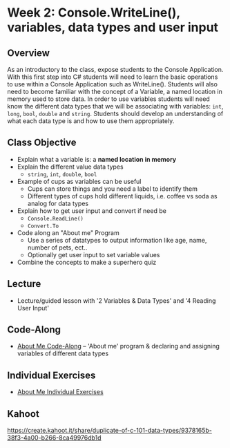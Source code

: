 # Week 2: Console.WriteLine(), variables, data types and user input

## Overview
As an introductory to the class, expose students to the Console Application. With this first step into C# students will need to learn the basic operations to use within a Console Application such as WriteLine(). 
Students will also need to become familiar with the concept of a Variable, a named location in memory used to store data. In order to use variables students will need know the different data types that we will be associating with variables: `int`, `long`, `bool`, `double` and `string`. Students should develop an understanding of what each data type is and how to use them appropriately. 


## Class Objective
- Explain what a variable is: a **named location in memory**
- Explain the different value data types
    - `string`, `int`, `double`, `bool`
- Example of cups as variables can be useful
    - Cups can store things and you need a label to identify them
    - Different types of cups hold different liquids, i.e. coffee vs soda as analog for data types
- Explain how to get user input and convert if need be
    - `Console.ReadLine()`
    - `Convert.To`
- Code along an "About me" Program
    - Use a series of datatypes to output information like age, name, number of pets, ect..
    - Optionally get user input to set variable values
- Combine the concepts to make a superhero quiz

## Lecture
- Lecture/guided lesson with '2 Variables & Data Types' and '4 Reading User Input'

## Code-Along
- [About Me Code-Along](AboutMeCodeAlong.md) – 'About me' program & declaring and assigning variables of different data types

## Individual Exercises
- [About Me Individual Exercises](AboutMeIndividualExercises.md)

## Kahoot
https://create.kahoot.it/share/duplicate-of-c-101-data-types/9378165b-38f3-4a00-b266-8ca49976db1d
